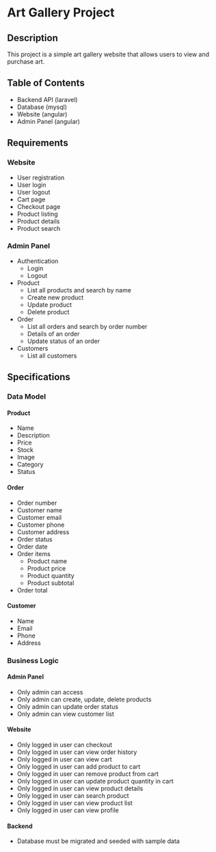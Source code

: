 # Art Gallery Project

## Description

This project is a simple art gallery website that allows users to view and purchase art.

## Table of Contents

- Backend API (laravel)
- Database (mysql)
- Website (angular)
- Admin Panel (angular)

## Requirements

### Website

- User registration
- User login
- User logout
- Cart page
- Checkout page
- Product listing
- Product details
- Product search

### Admin Panel

- Authentication
  - Login
  - Logout
- Product
  - List all products and search by name
  - Create new product
  - Update product
  - Delete product
- Order
  - List all orders and search by order number
  - Details of an order
  - Update status of an order
- Customers
  - List all customers

## Specifications

### Data Model

#### Product

- Name
- Description
- Price
- Stock
- Image
- Category
- Status

#### Order

- Order number
- Customer name
- Customer email
- Customer phone
- Customer address
- Order status
- Order date
- Order items
  - Product name
  - Product price
  - Product quantity
  - Product subtotal
- Order total

#### Customer

- Name
- Email
- Phone
- Address

### Business Logic

#### Admin Panel

- Only admin can access
- Only admin can create, update, delete products
- Only admin can update order status
- Only admin can view customer list

#### Website

- Only logged in user can checkout
- Only logged in user can view order history
- Only logged in user can view cart
- Only logged in user can add product to cart
- Only logged in user can remove product from cart
- Only logged in user can update product quantity in cart
- Only logged in user can view product details
- Only logged in user can search product
- Only logged in user can view product list
- Only logged in user can view profile

#### Backend

- Database must be migrated and seeded with sample data
